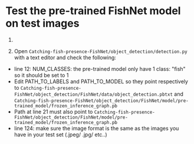# Test the pre-trained FishNet model on test images

1.

2. Open `Catching-fish-presence-FishNet/object_detection/detection.py` with a text editor and check the following:
- line 12: NUM_CLASSES: the pre-trained model only have 1 class: "fish" so it should be set to 1
- Edit PATH_TO_LABELS and PATH_TO_MODEL so they point respectively to `Catching-fish-presence-FishNet/object_detection/FishNet/data/object_detection.pbtxt` and `Catching-fish-presence-FishNet/object_detection/FishNet/model/pre-trained_model/frozen_inference_graph.pb`
- Path at line 21 must also point to `Catching-fish-presence-FishNet/object_detection/FishNet/model/pre-trained_model/frozen_inference_graph.pb`
- line 124: make sure the image format is the same as the images you have in your test set (.jpeg/ .jpg/ etc..)
